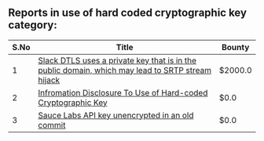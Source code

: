 ## Reports in use of hard coded cryptographic key category:
| S.No | Title | Bounty |
| ---- | ----- | ------ |
| 1 | [Slack DTLS uses a private key that is in the public domain, which may lead to SRTP stream hijack](https://hackerone.com/reports/531032) | $2000.0 |
| 2 | [Infromation Disclosure To Use of Hard-coded Cryptographic Key](https://hackerone.com/reports/2353237) | $0.0 |
| 3 | [Sauce Labs API key unencrypted in an old commit](https://hackerone.com/reports/1302395) | $0.0 |